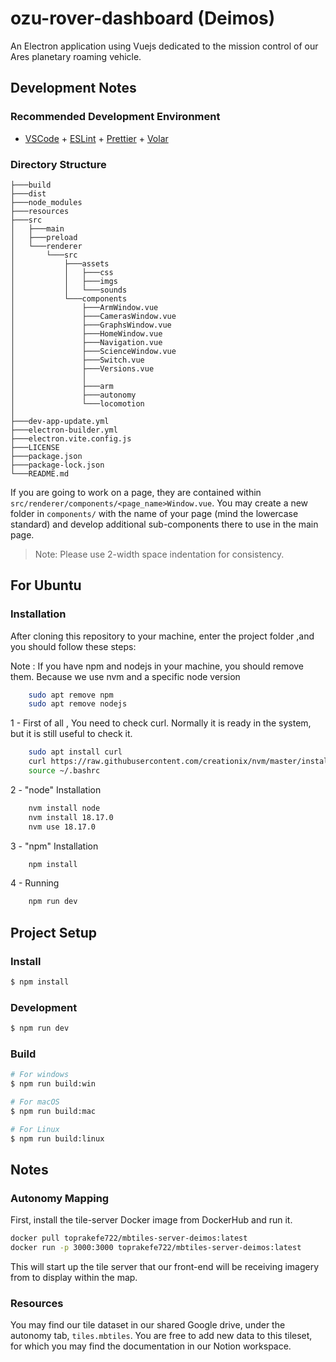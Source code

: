 # ozu-rover-dashboard (Deimos)

An Electron application using Vuejs dedicated to the mission control of our Ares planetary roaming vehicle.

## Development Notes

### Recommended Development Environment

- [VSCode](https://code.visualstudio.com/) + [ESLint](https://marketplace.visualstudio.com/items?itemName=dbaeumer.vscode-eslint) + [Prettier](https://marketplace.visualstudio.com/items?itemName=esbenp.prettier-vscode) + [Volar](https://marketplace.visualstudio.com/items?itemName=Vue.volar)

### Directory Structure
    ├───build
    ├───dist
    ├───node_modules
    ├───resources
    ├───src
    │   ├───main
    │   ├───preload
    │   └───renderer
    │       └───src
    │           ├───assets
    │           │   ├───css
    │           │   ├───imgs
    │           │   └───sounds
    │           └───components
    │               ├───ArmWindow.vue
    │               ├───CamerasWindow.vue
    │               ├───GraphsWindow.vue
    │               ├───HomeWindow.vue
    │               ├───Navigation.vue
    │               ├───ScienceWindow.vue
    │               ├───Switch.vue
    │               ├───Versions.vue
    │               │
    │               ├───arm
    │               ├───autonomy
    │               └───locomotion
    │
    ├───dev-app-update.yml
    ├───electron-builder.yml
    ├───electron.vite.config.js
    ├───LICENSE
    ├───package.json
    ├───package-lock.json
    └───README.md

If you are going to work on a page, they are contained within `src/renderer/components/<page_name>Window.vue`. You may create a new folder in `components/` with the name of your page (mind the lowercase standard) and develop additional sub-components there to use in the main page.

> Note: Please use 2-width space indentation for consistency.


## For Ubuntu

### Installation

After cloning this repository to your machine, enter the project folder ,and you should follow these steps:

Note : If you have npm and nodejs in your machine, you should remove them.
Because we use nvm and a specific node version

```bash
    sudo apt remove npm
    sudo apt remove nodejs
```

 1 - First of all , You need to check curl. Normally it is ready in the system, but it is still useful to check it.

```bash
    sudo apt install curl
    curl https://raw.githubusercontent.com/creationix/nvm/master/install.sh | bash
    source ~/.bashrc
```

2 - "node" Installation

```bash
    nvm install node
    nvm install 18.17.0
    nvm use 18.17.0
```
3 - "npm" Installation

```bash
    npm install
```
4 - Running

```bash
    npm run dev
```

## Project Setup

### Install

```bash
$ npm install
```

### Development

```bash
$ npm run dev
```

### Build

```bash
# For windows
$ npm run build:win

# For macOS
$ npm run build:mac

# For Linux
$ npm run build:linux
```

## Notes

### Autonomy Mapping
First, install the tile-server Docker image from DockerHub and run it.

```sh
docker pull toprakefe722/mbtiles-server-deimos:latest
docker run -p 3000:3000 toprakefe722/mbtiles-server-deimos:latest
```
This will start up the tile server that our front-end will be receiving imagery from to display within the map.

### Resources

You may find our tile dataset in our shared Google drive, under the autonomy tab, `tiles.mbtiles`. You are free to add new data to this tileset, for which you may find the documentation in our Notion workspace.